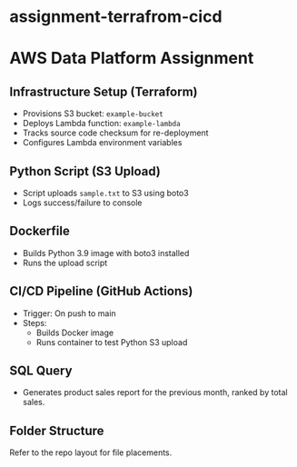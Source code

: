 # assignment-terrafrom-cicd

# AWS Data Platform Assignment

## Infrastructure Setup (Terraform)
- Provisions S3 bucket: `example-bucket`
- Deploys Lambda function: `example-lambda`
- Tracks source code checksum for re-deployment
- Configures Lambda environment variables

## Python Script (S3 Upload)
- Script uploads `sample.txt` to S3 using boto3
- Logs success/failure to console

## Dockerfile
- Builds Python 3.9 image with boto3 installed
- Runs the upload script

## CI/CD Pipeline (GitHub Actions)
- Trigger: On push to main
- Steps:
  - Builds Docker image
  - Runs container to test Python S3 upload

## SQL Query
- Generates product sales report for the previous month, ranked by total sales.

## Folder Structure
Refer to the repo layout for file placements.
